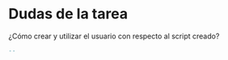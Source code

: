 # Dudas de la tarea

¿Cómo crear y utilizar el usuario con respecto al script creado?

```SQL
-- 
```
